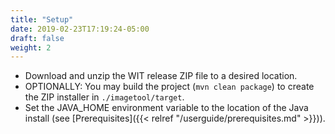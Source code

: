 ```yaml
---
title: "Setup"
date: 2019-02-23T17:19:24-05:00
draft: false
weight: 2
---
```


- Download and unzip the WIT release ZIP file to a desired location.
- OPTIONALLY: You may build the project (`mvn clean package`) to create the ZIP installer in `./imagetool/target`.
- Set the JAVA_HOME environment variable to the location of the Java install (see [Prerequisites]({{< relref "/userguide/prerequisites.md" >}})).   

